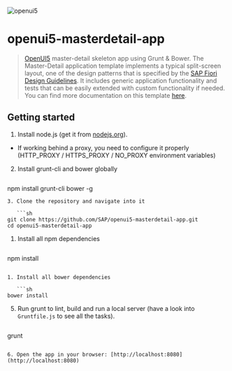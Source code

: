 ![openui5](http://openui5.org/images/OpenUI5_new_big_side.png)

# openui5-masterdetail-app

> [OpenUI5](https://github.com/SAP/openui5) master-detail skeleton app using Grunt & Bower. The Master-Detail application template implements a typical split-screen layout, one of the design patterns that is specified by the [SAP Fiori Design Guidelines](https://experience.sap.com/fiori-design/). It includes generic application functionality and tests that can be easily extended with custom functionality if needed. You can find more documentation on this template [here](https://sapui5.hana.ondemand.com/#docs/guide/8ed9339f3a99418e82a02f0fb4b5d6b9.html).

## Getting started

1. Install node.js (get it from [nodejs.org](http://nodejs.org/)).
  * If working behind a proxy, you need to configure it properly (HTTP_PROXY / HTTPS_PROXY / NO_PROXY environment variables)
2. Install grunt-cli and bower globally

   ```sh
npm install grunt-cli bower -g
```
3. Clone the repository and navigate into it

   ```sh
git clone https://github.com/SAP/openui5-masterdetail-app.git
cd openui5-masterdetail-app
```

1. Install all npm dependencies

   ```sh
npm install
```

1. Install all bower dependencies

   ```sh
bower install
```

5. Run grunt to lint, build and run a local server (have a look into `Gruntfile.js` to see all the tasks).

   ```sh
grunt
```

6. Open the app in your browser: [http://localhost:8080](http://localhost:8080)
